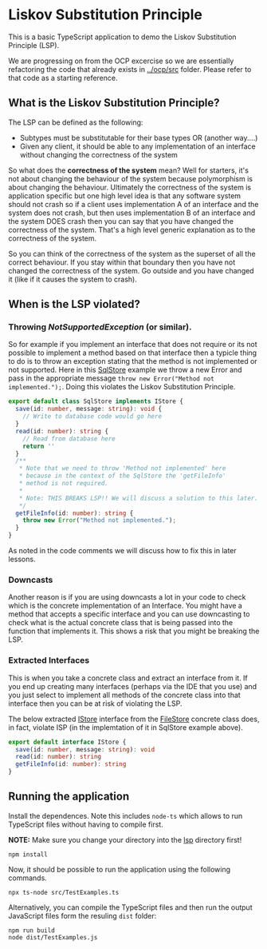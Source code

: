 # Liskov Substitution Principle

This is a basic TypeScript application to demo the Liskov Substitution Principle (LSP).

We are progressing on from the OCP excercise so we are essentially refactoring  the code that already exists in [../ocp/src](../ocp/src) folder. Please refer to that code as a starting reference.

## What is the Liskov Substitution Principle?

The LSP can be defined as the following:

* Subtypes must be substitutable for their base types OR (another way....)
* Given any client, it should be able to any implementation of an interface without changing the correctness of the system

So what does the **correctness of the system** mean? Well for starters, it's not about changing the behaviour of the system because polymorphism is about changing the behaviour. Ultimately the correctness of the system is application specific but one high level idea is that any software system should not crash so if a client uses implementation A of an interface and the system does not crash, but then uses implementation B of an interface and the system DOES crash then you can say that you have changed the correctness of the system. That's a high level generic explanation as to the correctness of the system.

So you can think of the correctness of the system as the superset of all the correct behaviour. If you stay within that boundary then you have not changed the correctness of the system. Go outside and you have changed it (like if it causes the system to crash).

## When is the LSP violated?

### Throwing _NotSupportedException_ (or similar).

So for example if you implement an interface that does not require or its not possible to implement a method based on that interface then a typicle thing to do is to throw an exception stating that the method is not implemented or not supported. Here in this [SqlStore](./src/SqlStore.ts) example we throw a new Error and pass in the appropriate message `throw new Error("Method not implemented.");`. Doing this violates the Liskov Substitution Principle.

```ts
export default class SqlStore implements IStore {
  save(id: number, message: string): void {
    // Write to database code would go here
  }
  read(id: number): string {
    // Read from database here
    return ''
  }
  /**
   * Note that we need to throw 'Method not implemented' here
   * because in the context of the SqlStore the 'getFileInfo'
   * method is not required.
   *
   * Note: THIS BREAKS LSP!! We will discuss a solution to this later.
   */
  getFileInfo(id: number): string {
    throw new Error("Method not implemented.");
  }
}
```

As noted in the code comments we will discuss how to fix this in later lessons.

### Downcasts

Another reason is if you are using downcasts a lot in your code to check which is the concrete implementation of an Interface. You might have a method that accepts a specific interface and you can use downcasting to check what is the actual concrete class that is being passed into the function that implements it. This shows a risk that you might be breaking the LSP.

### Extracted Interfaces

This is when you take a concrete class and extract an interface from it. If you end up creating many interfaces (perhaps via the IDE that you use) and you just select to implement all methods of the concrete class into that interface then you can be at risk of violating the LSP.

The below extracted [IStore](./src/IStore.ts) interface from the [FileStore](./src/FileStore.ts) concrete class does, in fact, violate ISP (in the implemtation of it in SqlStore example above).

```ts
export default interface IStore {
  save(id: number, message: string): void
  read(id: number): string
  getFileInfo(id: number): string
}
```

## Running the application

Install the dependences. Note this includes `node-ts` which allows to run TypeScript files without having to compile first.

**NOTE:** Make sure you change your directory into the [lsp](./lsp) directory first!

```
npm install
```

Now, it should be possible to run the application using the following commands.

```
npx ts-node src/TestExamples.ts
```

Alternatively, you can compile the TypeScript files and then run the output JavaScript files form the resuling `dist` folder:

```
npm run build
node dist/TestExamples.js
```